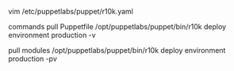 vim /etc/puppetlabs/puppet/r10k.yaml


commands
pull Puppetfile
/opt/puppetlabs/puppet/bin/r10k deploy environment production -v

pull modules
/opt/puppetlabs/puppet/bin/r10k deploy environment production -pv

